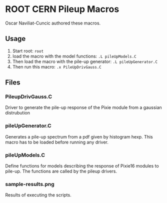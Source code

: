 # ROOT CERN Pileup Macros

Oscar Naviliat-Cuncic authored these macros.

## Usage

1. Start root: `root`
1. load the macro with the model functions: `.L pileUpModels.C`
2. Then load the macro with the pile-up generator: `.L pileUpGenerator.C`
3. Then run this macro: `.x PileUpDrivGauss.C`

## Files

### PileupDrivGauss.C

Driver to generate the pile-up response of the Pixie module from a gaussian distrubution

### pileUpGenerator.C

Generates a pile-up spectrum from a pdf given by histogram hexp. This macro has to be loaded before
running any driver.

### pileUpModels.C

Define functions for models describing the response of Pixie16 modules to pile-up. The functions are
called by the pileup drivers.

### sample-results.png
Results of executing the scripts.
